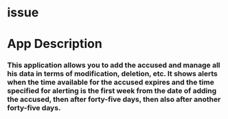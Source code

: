# issue

# App Description

### This application allows you to add the accused and manage all his data in terms of modification, deletion, etc. It shows alerts when the time available for the accused expires and the time specified for alerting is the first week from the date of adding the accused, then after forty-five days, then also after another forty-five days.

